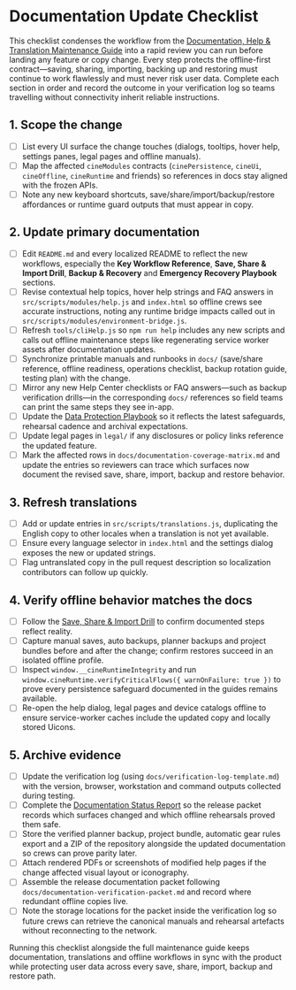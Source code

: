 # Documentation Update Checklist

This checklist condenses the workflow from the [Documentation, Help & Translation Maintenance Guide](documentation-maintenance.md) into a rapid review you can run before landing any feature or copy change. Every step protects the offline-first contract—saving, sharing, importing, backing up and restoring must continue to work flawlessly and must never risk user data. Complete each section in order and record the outcome in your verification log so teams travelling without connectivity inherit reliable instructions.

## 1. Scope the change

- [ ] List every UI surface the change touches (dialogs, tooltips, hover help, settings panes, legal pages and offline manuals).
- [ ] Map the affected `cineModules` contracts (`cinePersistence`, `cineUi`, `cineOffline`, `cineRuntime` and friends) so references in docs stay aligned with the frozen APIs.
- [ ] Note any new keyboard shortcuts, save/share/import/backup/restore affordances or runtime guard outputs that must appear in copy.

## 2. Update primary documentation

- [ ] Edit `README.md` and every localized README to reflect the new workflows, especially the **Key Workflow Reference**, **Save, Share & Import Drill**, **Backup & Recovery** and **Emergency Recovery Playbook** sections.
- [ ] Revise contextual help topics, hover help strings and FAQ answers in `src/scripts/modules/help.js` and `index.html` so offline crews see accurate instructions, noting any runtime bridge impacts called out in `src/scripts/modules/environment-bridge.js`.
- [ ] Refresh `tools/cliHelp.js` so `npm run help` includes any new scripts and calls out offline maintenance steps like regenerating service worker assets after documentation updates.
- [ ] Synchronize printable manuals and runbooks in `docs/` (save/share reference, offline readiness, operations checklist, backup rotation guide, testing plan) with the change.
- [ ] Mirror any new Help Center checklists or FAQ answers—such as backup verification drills—in the corresponding `docs/` references so field teams can print the same steps they see in-app.
- [ ] Update the [Data Protection Playbook](data-protection-playbook.md) so it reflects
      the latest safeguards, rehearsal cadence and archival expectations.
- [ ] Update legal pages in `legal/` if any disclosures or policy links reference the updated feature.
- [ ] Mark the affected rows in `docs/documentation-coverage-matrix.md` and update the entries so reviewers can trace which surfaces now document the revised save, share, import, backup and restore behavior.

## 3. Refresh translations

- [ ] Add or update entries in `src/scripts/translations.js`, duplicating the English copy to other locales when a translation is not yet available.
- [ ] Ensure every language selector in `index.html` and the settings dialog exposes the new or updated strings.
- [ ] Flag untranslated copy in the pull request description so localization contributors can follow up quickly.

## 4. Verify offline behavior matches the docs

- [ ] Follow the [Save, Share & Import Drill](../README.md#save-share--import-drill) to confirm documented steps reflect reality.
- [ ] Capture manual saves, auto backups, planner backups and project bundles before and after the change; confirm restores succeed in an isolated offline profile.
- [ ] Inspect `window.__cineRuntimeIntegrity` and run `window.cineRuntime.verifyCriticalFlows({ warnOnFailure: true })` to prove every persistence safeguard documented in the guides remains available.
- [ ] Re-open the help dialog, legal pages and device catalogs offline to ensure service-worker caches include the updated copy and locally stored Uicons.

## 5. Archive evidence

- [ ] Update the verification log (using `docs/verification-log-template.md`) with the version, browser, workstation and command outputs collected during testing.
- [ ] Complete the [Documentation Status Report](documentation-status-report-template.md) so the release packet records which surfaces changed and which offline rehearsals proved them safe.
- [ ] Store the verified planner backup, project bundle, automatic gear rules export and a ZIP of the repository alongside the updated documentation so crews can prove parity later.
- [ ] Attach rendered PDFs or screenshots of modified help pages if the change affected visual layout or iconography.
- [ ] Assemble the release documentation packet following `docs/documentation-verification-packet.md` and record where redundant offline copies live.
- [ ] Note the storage locations for the packet inside the verification log so future crews can retrieve the canonical manuals and rehearsal artefacts without reconnecting to the network.

Running this checklist alongside the full maintenance guide keeps documentation, translations and offline workflows in sync with the product while protecting user data across every save, share, import, backup and restore path.
